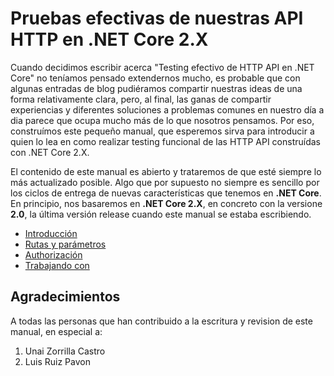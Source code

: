 # Pruebas efectivas de nuestras API HTTP en .NET Core 2.X

Cuando decidimos escribir acerca "Testing efectivo de HTTP API en .NET Core" no teníamos pensado extendernos mucho, es probable que con algunas entradas de blog pudiéramos compartir nuestras ideas de una forma relativamente clara, pero, al final, las ganas de compartir experiencias y diferentes soluciones a problemas comunes en nuestro día a dia parece que ocupa mucho más de lo que nosotros pensamos. Por eso, construímos este pequeño manual, que esperemos sirva para introducir a quien lo lea en como realizar testing funcional de las HTTP API construídas con .NET Core 2.X.

El contenido de este manual es abierto y trataremos de que esté siempre lo más actualizado posible. Algo que por supuesto no siempre es sencillo por los ciclos de entrega de nuevas características que tenemos en **.NET Core**. En principio, nos basaremos en **.NET Core 2.X**, en concreto con la versione **2.0**, la última versión release cuando este manual se estaba escribiendo.

* [Introducción](chapter1.md)
* [Rutas y parámetros](chapter2.md)
* [Authorización](chapter3.md)
* [Trabajando con ](chapter4.md)

## Agradecimientos

A todas las personas que han contribuido a la escritura y revision de este manual, en especial a:

1. Unai Zorrilla  Castro 
2. Luis Ruiz Pavon
